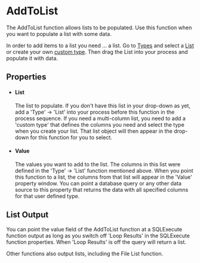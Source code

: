 AddToList
=========

The AddToList function allows lists to be populated. Use this function
when you want to populate a list with some data.

In order to add items to a list you need ... a list. Go to
[Types](~/Support/BuiltIn/Types/) and select a [List](~/Support/BuiltIn/Types/List/) or create your own
[custom type](~/Support/BuiltIn/Types/CustomType/). Then drag the List into your process
and populate it with data.

Properties
----------

-  #### List

    The list to populate. If you don't have this list in your drop-down
    as yet, add a 'Type' -\> 'List' into your process before this
    function in the process sequence. If you need a multi-column list,
    you need to add a 'custom type' that defines the columns you need
    and select the type when you create your list. That list object will
    then appear in the drop-down for this function for you to select.

-  #### Value

    The values you want to add to the list. The columns in this list
    were defined in the 'Type' -\> 'List' function mentioned above. When
    you point this function to a list, the columns from that list will
    appear in the 'Value' property window. You can point a database
    query or any other data source to this property that returns the
    data with all specified columns for that user defined type.

List Output
-----------

You can point the value field of the AddToList function at a SQLExecute
function output as long as you switch off 'Loop Results' in the
SQLExecute function properties. When 'Loop Results' is off the query
will return a list.

Other functions also output lists, including the File List function.
